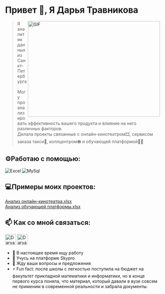 # Привет 👋, Я Дарья Травникова

<img align="right" alt="GIF" width="430px" height="310px"  src="https://media.giphy.com/media/xsE65jaPsUKUo/giphy.gif" />

> Я аналитик данных из Санкт-Петербурга.\
> Могу проанализировать эффективность вашего продукта и влияние на него различных факторов.\
> Делала проекты связанные с онлайн-кинотеатром🎞️, сервисом заказа такси🚕, коллцентром☎️ и обучающей платформой🧑‍🏫

## ⚙️Работаю с помощью:
![Excel](https://img.shields.io/badge/Microsoft%20Excel-217346.svg?style=plastic&logo=Microsoft-Excel&logoColor=white)
![MySql](https://img.shields.io/badge/MySQL-4479A1.svg?style=plastic&logo=MySQL&logoColor=white)

## 💻Примеры моих проектов:
[Анализ онлайн-кинотеатра.xlsx](https://github.com/DaryaTravnikova/DaryaTravnikova/files/11303737/-.xlsx)\
[Анализ обучающей платформы.xlsx](https://github.com/DaryaTravnikova/DaryaTravnikova/files/11303746/default.xlsx)



## 📫 Как со мной связаться:

<a href="https://t.me/TravnikovaDr" target="_blank"><img height="35px" src="https://camo.githubusercontent.com/f4b401dd7cd9b7840fd31acafd49e151a80e4c9600bf219934461b96dd98e013/68747470733a2f2f6564656e742e6769746875622e696f2f537570657254696e7949636f6e732f696d616765732f7376672f74656c656772616d2e737667" alt="Darya Travnikova Telegram"></a>  <a href="mailto:vorontsovo@bk.ru" target="_blank"><img  height="35px" src="https://hstock.s3.eu-central-1.amazonaws.com/images/products/5313/2662c443-5c22-4b47-a1ce-3a30fe203804-800.png" alt="Darya Travnikova Email"></a>

- 🔭 В настоящее время ищу работу 
- 🌱 Учусь на платформе Skypro
- 💬 Жду ваши вопросы и предложения
- ⚡ Fun fact: после школы с легкостью поступила на бюджет на факультет прикладной математики и информатики, но в конце первого курса поняла, что материал, который давали в вузе совсем не применим в современной реальности и забрала документы.
